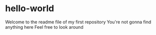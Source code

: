 # hello-world

Welcome to the readme file of my first repository
You're not gonna find anything here
Feel free to look around
